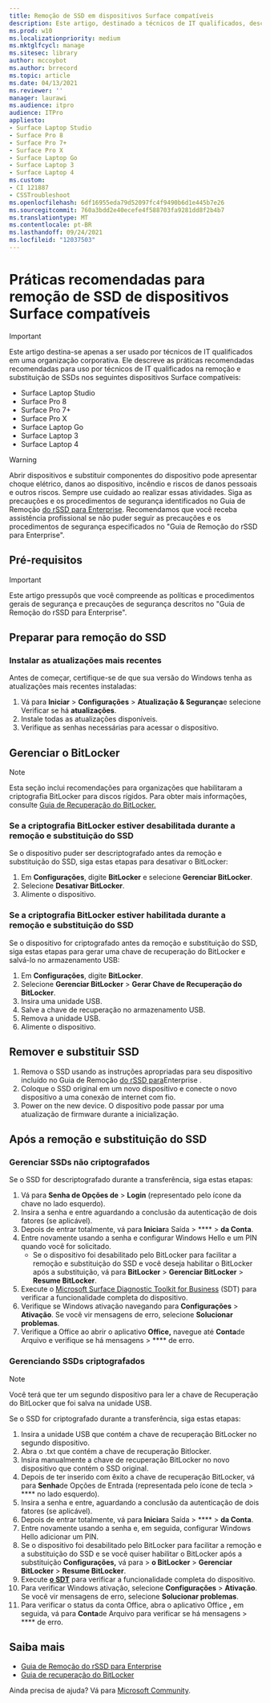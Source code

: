 ```yaml
---
title: Remoção de SSD em dispositivos Surface compatíveis
description: Este artigo, destinado a técnicos de IT qualificados, descreve as práticas recomendadas para a remoção e substituição de SSDs no Surface Laptop 4, Surface Laptop 3, Surface Pro 7+, Surface Pro X e Surface Laptop Go.
ms.prod: w10
ms.localizationpriority: medium
ms.mktglfcycl: manage
ms.sitesec: library
author: mccoybot
ms.author: brrecord
ms.topic: article
ms.date: 04/13/2021
ms.reviewer: ''
manager: laurawi
ms.audience: itpro
audience: ITPro
appliesto:
- Surface Laptop Studio
- Surface Pro 8
- Surface Pro 7+
- Surface Pro X
- Surface Laptop Go
- Surface Laptop 3
- Surface Laptop 4
ms.custom:
- CI 121887
- CSSTroubleshoot
ms.openlocfilehash: 6df16955eda79d52097fc4f9490b6d1e445b7e26
ms.sourcegitcommit: 760a3bdd2e40ecefe4f588703fa9281dd8f2b4b7
ms.translationtype: MT
ms.contentlocale: pt-BR
ms.lasthandoff: 09/24/2021
ms.locfileid: "12037503"
---
```

# <a name="best-practices-for-ssd-removal-from-compatible-surface-devices"></a>Práticas recomendadas para remoção de SSD de dispositivos Surface compatíveis

> [!IMPORTANT]
> Este artigo destina-se apenas a ser usado por técnicos de IT qualificados em uma organização corporativa. Ele descreve as práticas recomendadas recomendadas para uso por técnicos de IT qualificados na remoção e substituição de SSDs nos seguintes dispositivos Surface compatíveis:

- Surface Laptop Studio
- Surface Pro 8
- Surface Pro 7+
- Surface Pro X
- Surface Laptop Go
- Surface Laptop 3
- Surface Laptop 4

> [!WARNING]
> Abrir dispositivos e substituir componentes do dispositivo pode apresentar choque elétrico, danos ao dispositivo, incêndio e riscos de danos pessoais e outros riscos.  Sempre use cuidado ao realizar essas atividades. Siga as precauções e os procedimentos de segurança identificados no Guia de Remoção [do rSSD para Enterprise](https://www.microsoft.com/download/100440). Recomendamos que você receba assistência profissional se não puder seguir as precauções e os procedimentos de segurança especificados no "Guia de Remoção do rSSD para Enterprise".

## <a name="prerequisites"></a>Pré-requisitos

> [!IMPORTANT]
> Este artigo pressupôs que você compreende as políticas e procedimentos gerais de segurança e precauções de segurança descritos no "Guia de Remoção do rSSD para Enterprise".

## <a name="prepare-for-ssd-removal"></a>Preparar para remoção do SSD

### <a name="install-the-latest-updates"></a>Instalar as atualizações mais recentes

Antes de começar, certifique-se de que sua versão do Windows tenha as atualizações mais recentes instaladas:

1. Vá para **Iniciar**  >  **Configurações**  >  **Atualização & Segurança**e selecione Verificar se há **atualizações**.
2. Instale todas as atualizações disponíveis.
3. Verifique as senhas necessárias para acessar o dispositivo.  

## <a name="manage-bitlocker"></a>Gerenciar o BitLocker

> [!NOTE]
> Esta seção inclui recomendações para organizações que habilitaram a criptografia BitLocker para discos rígidos. Para obter mais informações, consulte [Guia de Recuperação do BitLocker.](/windows/security/information-protection/bitlocker/bitlocker-recovery-guide-plan)

### <a name="if-bitlocker-encryption-is-disabled-during-ssd-removal-and-replacement"></a>Se a criptografia BitLocker estiver desabilitada durante a remoção e substituição do SSD

Se o dispositivo puder ser descriptografado antes da remoção e substituição do SSD, siga estas etapas para desativar o BitLocker:

1. Em **Configurações**, digite **BitLocker** e selecione **Gerenciar BitLocker**.
2. Selecione **Desativar BitLocker**.
3. Alimente o dispositivo.

### <a name="if-bitlocker-encryption-is-enabled-during-ssd-removal-and-replacement"></a>Se a criptografia BitLocker estiver habilitada durante a remoção e substituição do SSD

Se o dispositivo for criptografado antes da remoção e substituição do SSD, siga estas etapas para gerar uma chave de recuperação do BitLocker e salvá-lo no armazenamento USB:

1. Em **Configurações**, digite **BitLocker**.
2. Selecione **Gerenciar BitLocker**  > **Gerar Chave de Recuperação do BitLocker**.
2. Insira uma unidade USB.
4. Salve a chave de recuperação no armazenamento USB.  
5. Remova a unidade USB.  
6. Alimente o dispositivo.

## <a name="remove-and-replace-ssd"></a>Remover e substituir SSD

1. Remova o SSD usando as instruções apropriadas para seu dispositivo incluído no Guia de Remoção [do rSSD para](https://www.microsoft.com/download/100440)Enterprise .
2. Coloque o SSD original em um novo dispositivo e conecte o novo dispositivo a uma conexão de internet com fio.
3. Power on the new device. O dispositivo pode passar por uma atualização de firmware durante a inicialização.  

## <a name="after-ssd-removal-and-replacement"></a>Após a remoção e substituição do SSD

### <a name="manage-unencrypted-ssds"></a>Gerenciar SSDs não criptografados

Se o SSD for descriptografado durante a transferência, siga estas etapas:

1. Vá para **Senha de Opções de**  >  **Login** (representado pelo ícone da chave no lado esquerdo).  
2. Insira a senha e entre aguardando a conclusão da autenticação de dois fatores (se aplicável).
3. Depois de entrar totalmente, vá para **Iniciar**a Saída  >  ****  >  **da Conta**.  
4. Entre novamente usando a senha e configurar Windows Hello e um PIN quando você for solicitado.
    - Se o dispositivo foi desabilitado pelo BitLocker para facilitar a remoção e substituição do SSD e você deseja habilitar o BitLocker após a substituição, vá para **BitLocker**  >  **Gerenciar BitLocker**  >  **Resume BitLocker**.  
6. Execute o [Microsoft Surface Diagnostic Toolkit for Business](surface-diagnostic-toolkit-for-business-intro.md) (SDT) para verificar a funcionalidade completa do dispositivo.  
7. Verifique se Windows ativação navegando para **Configurações**  >  **Ativação**.  Se você vir mensagens de erro, selecione **Solucionar problemas**.
8. Verifique a Office ao abrir o aplicativo **Office,** navegue até **Conta**de Arquivo e verifique se há mensagens  >  **** de erro.  

### <a name="managing-encrypted-ssds"></a>Gerenciando SSDs criptografados

> [!NOTE]
> Você terá que ter um segundo dispositivo para ler a chave de Recuperação do BitLocker que foi salva na unidade USB.

Se o SSD for criptografado durante a transferência, siga estas etapas:

1. Insira a unidade USB que contém a chave de recuperação BitLocker no segundo dispositivo.
2. Abra o .txt que contém a chave de recuperação Bitlocker.
3. Insira manualmente a chave de recuperação BitLocker no novo dispositivo que contém o SSD original.  
4. Depois de ter inserido com êxito a chave de recuperação BitLocker, vá para **Senha**de Opções de Entrada (representada pelo ícone de tecla  >  **** no lado esquerdo).  
5. Insira a senha e entre, aguardando a conclusão da autenticação de dois fatores (se aplicável).
6. Depois de entrar totalmente, vá para **Iniciar**a Saída  >  ****  >  **da Conta**.  
7. Entre novamente usando a senha e, em seguida, configurar Windows Hello adicionar um PIN.
8. Se o dispositivo foi desabilitado pelo BitLocker para facilitar a remoção e a substituição do SSD e se você quiser habilitar o BitLocker após a substituição **Configurações,** vá para  >  **o BitLocker**  >  **Gerenciar BitLocker**  >  **Resume BitLocker**.  
9. Execute **[o SDT](surface-diagnostic-toolkit-for-business-intro.md)** para verificar a funcionalidade completa do dispositivo.  
10. Para verificar Windows ativação, selecione **Configurações**  >  **Ativação**.  Se você vir mensagens de erro, selecione **Solucionar problemas**.
11. Para verificar o status da conta Office, abra o aplicativo Office **,** em seguida, vá para **Conta**de Arquivo para verificar se há mensagens  >  **** de erro.

## <a name="learn-more"></a>Saiba mais

- [Guia de Remoção do rSSD para Enterprise](https://www.microsoft.com/download/100440)
- [Guia de recuperação do BitLocker](/windows/security/information-protection/bitlocker/bitlocker-recovery-guide-plan)

Ainda precisa de ajuda? Vá para [Microsoft Community](https://answers.microsoft.com/).
